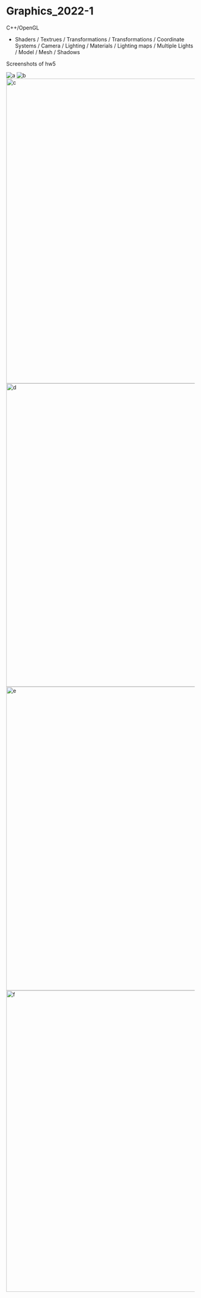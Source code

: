 # Graphics_2022-1

C++/OpenGL
 - Shaders / Textrues / Transformations / Transformations / Coordinate Systems / Camera / Lighting / Materials / Lighting maps / Multiple Lights / Model / Mesh / Shadows
 
 Screenshots of hw5
 
 ![a](https://user-images.githubusercontent.com/65150672/233842793-d433d19e-c5a9-461c-bc36-bfb49b2ff926.png)
![b](https://user-images.githubusercontent.com/65150672/233842794-835c0950-9e7a-41a1-9977-7a90ccb460b6.png)
<img width="812" alt="c" src="https://user-images.githubusercontent.com/65150672/233842797-8543f790-a7e9-4f44-9573-a6f2039e7088.png">
<img width="808" alt="d" src="https://user-images.githubusercontent.com/65150672/233842799-4710d6d4-c94c-44ed-954b-9a8978088305.png">
<img width="809" alt="e" src="https://user-images.githubusercontent.com/65150672/233842801-a0df7913-e0ae-4ae7-9830-88aa1abb93e2.png">
<img width="803" alt="f" src="https://user-images.githubusercontent.com/65150672/233842804-17603943-0fa7-4a79-a072-f692f10065ba.png">

